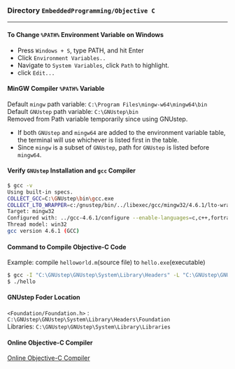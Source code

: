 ### Directory `EmbeddedProgramming/Objective C`

---

#### To Change `%PATH%` Environment Variable on Windows  
* Press `Windows + S`, type PATH, and hit Enter
* Click `Environment Variables..`
* Navigate to `System Variables`, click `Path` to highlight.  
* click `Edit...`

#### MinGW Compiler `%PATH%` Variable
Default `mingw` path variable: `C:\Program Files\mingw-w64\mingw64\bin`  
Default `GNUstep` path variable: `C:\GNUstep\bin`  
Removed from Path variable temporarily since using GNUstep.
* If both `GNUstep` and `mingw64` are added to the environment variable table, the terminal will use whichever is listed first in the table.  
* Since `mingw` is a subset of `GNUstep`, path for `GNUstep` is listed before `mingw64`.

#### Verify `GNUstep` Installation and `gcc` Compiler
```Bash
$ gcc -v
Using built-in specs.
COLLECT_GCC=C:\GNUstep\bin\gcc.exe
COLLECT_LTO_WRAPPER=c:/gnustep/bin/../libexec/gcc/mingw32/4.6.1/lto-wrapper.exe
Target: mingw32
Configured with: ../gcc-4.6.1/configure --enable-languages=c,c++,fortran,objc,obj-c++ --disable-sjlj-exceptions --with-dwarf2 --enable-shared --enable-libgomp --disable-win32-registry --enable-libstdcxx-debug --enable-version-specific-runtime-libs --build=mingw32 --prefix=/mingw
Thread model: win32
gcc version 4.6.1 (GCC)
```

#### Command to Compile Objective-C Code  
Example: compile `helloworld.m`(source file) to `hello.exe`(executable)
```Bash
$ gcc -I "C:\GNUstep\GNUstep\System\Library\Headers" -L "C:\GNUstep\GNUstep\System\Library\Libraries" -o hello helloWorld.m -lobjc -lgnustep-base -fconstant-string-class=NSConstantString  
$ ./hello
```

#### GNUstep Foder Location
`<Foundation/Foundation.h>` : `C:\GNUstep\GNUstep\System\Library\Headers\Foundation`  
Libraries: `C:\GNUstep\GNUstep\System\Library\Libraries`

#### Online Objective-C Compiler
[Obj-C link]: (https://www.tutorialspoint.com/compile_objective-c_online.php)
[Online Objective-C Compiler][Obj-C link]
